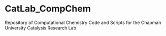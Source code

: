 # CatLab_CompChem
Repository of Computational Chemistry Code and Scripts for the Chapman University Catalysis Research Lab
